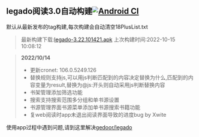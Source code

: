 ## legado阅读3.0自动构建[![Android CI](https://github.com/liufuyou/gedoor-Build/workflows/Android%20CI/badge.svg)](https://github.com/liufuyou/gedoor-Build/actions)

默认从最新发布的tag构建,每次构建会自动清空18PlusList.txt

> 最新构建下载:[legado-3.22.101421.apk](https://github.com/liufuyou/gedoor-Build/releases/download/legado-3.22.101421/legado-3.22.101421.apk) 上次构建时间:2022-10-15 10:08:12
<!--start-->
> **2022/10/14**
> 
> * 更新cronet: 106.0.5249.126
> * 替换规则支持js,可以用js判断匹配到的内容决定替换为什么,匹配到的内容变量为result,替换为@js:开头则自动采用js判断替换内容
> * 书架管理添加筛选功能
> * 搜索支持搜索范围多分组和单书源设置
> * 书源管理界面书源菜单添加单书源搜索书籍功能
> * 复web阅读时app未退出阅读界面导致的进度bug by Xwite
<!--end-->
  
使用app过程中遇到问题,请到这里解决[gedoor/legado](https://github.com/gedoor/legado/issues)

